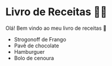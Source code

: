 # Livro de Receitas :man_cook:

Olá! Bem vindo ao meu livro de receitas :wave:

- Strogonoff de Frango
- Pavê de chocolate
- Hamburguer
- Bolo de cenoura
  
